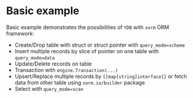 # Basic example

Basic example demonstrates the possibilities of `YDB` with `xorm` ORM framework:
  - Create/Drop table with struct or struct pointer with `query_mode=scheme`
  - Insert multiple records by slice of pointer on one table with `query_mode=data`
  - Update/Delete records on table
  - Transaction with `engine.Transaction(...)`
  - Upsert/Replace multiple records by `[]map[string]interface{}` or fetch data from other table using `xorm.io/builder` package
  - Select with `query_mode=scan`